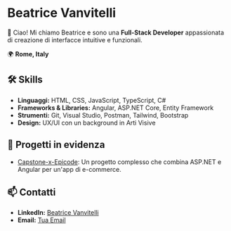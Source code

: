 # Beatrice Vanvitelli

👋 Ciao! Mi chiamo Beatrice e sono una **Full-Stack Developer** appassionata di creazione di interfacce intuitive e funzionali.

🌍 **Rome, Italy**

## 🛠️ Skills
- **Linguaggi:** HTML, CSS, JavaScript, TypeScript, C#
- **Frameworks & Libraries:** Angular, ASP.NET Core, Entity Framework
- **Strumenti:** Git, Visual Studio, Postman, Tailwind, Bootstrap
- **Design:** UX/UI con un background in Arti Visive

## 🌟 Progetti in evidenza
- [Capstone-x-Epicode](https://github.com/BeatriceV96/Capstone-x-Epicode): Un progetto complesso che combina ASP.NET e Angular per un'app di e-commerce.

## 📫 Contatti
- **LinkedIn:** [Beatrice Vanvitelli](https://linkedin.com/in/beatrice-vanvitelli-81926a252)
- **Email:** [Tua Email](beatricevanvitelli1@gmail.com)

<!--
**BeatriceV96/BeatriceV96** is a ✨ _special_ ✨ repository because its `README.md` (this file) appears on your GitHub profile.

Here are some ideas to get you started:

- 🔭 I’m currently working on ...
- 🌱 I’m currently learning ...
- 👯 I’m looking to collaborate on ...
- 🤔 I’m looking for help with ...
- 💬 Ask me about ...
- 📫 How to reach me: ...
- 😄 Pronouns: ...
- ⚡ Fun fact: ...
-->
